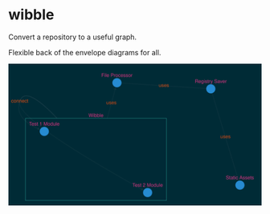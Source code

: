 # wibble
Convert a repository to a useful graph.

Flexible back of the envelope diagrams for all.

![screenshot.png](screenshot.png)
